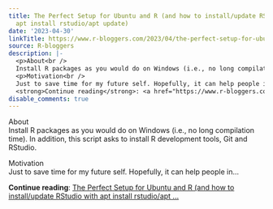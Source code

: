 ```yaml
---
title: The Perfect Setup for Ubuntu and R (and how to install/update RStudio with
  apt install rstudio/apt update)
date: '2023-04-30'
linkTitle: https://www.r-bloggers.com/2023/04/the-perfect-setup-for-ubuntu-and-r-and-how-to-install-update-rstudio-with-apt-install-rstudio-apt-update/
source: R-bloggers
description: |-
  <p>About<br />
  Install R packages as you would do on Windows (i.e., no long compilation time). In addition, this script asks to install R development tools, Git and RStudio.</p>
  <p>Motivation<br />
  Just to save time for my future self. Hopefully, it can help people in...</p>
  <strong>Continue reading</strong>: <a href="https://www.r-bloggers.com/2023/04/the-perfect-setup-for-ubuntu-and-r-and-how-to-install-update-rstudio-with-apt-install-rstudio-apt-update/">The Perfect Setup for Ubuntu and R (and how to install/update RStudio with apt install rstudio/apt ...
disable_comments: true
---
```

<p>About<br />
Install R packages as you would do on Windows (i.e., no long compilation time). In addition, this script asks to install R development tools, Git and RStudio.</p>
<p>Motivation<br />
Just to save time for my future self. Hopefully, it can help people in...</p>
<strong>Continue reading</strong>: <a href="https://www.r-bloggers.com/2023/04/the-perfect-setup-for-ubuntu-and-r-and-how-to-install-update-rstudio-with-apt-install-rstudio-apt-update/">The Perfect Setup for Ubuntu and R (and how to install/update RStudio with apt install rstudio/apt ...